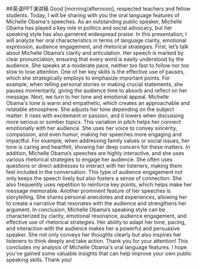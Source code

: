 ##英语PPT演讲稿
Good [morning/afternoon], respected teachers and fellow students.
Today, I will be sharing with you the oral language features of Michelle Obama's speeches. As an outstanding public speaker, Michelle Obama has played a key role in politics and social advocacy, but her speaking style has also garnered widespread praise. In this presentation, I will analyze her oral characteristics in terms of language clarity, emotional expression, audience engagement, and rhetorical strategies.
First, let’s talk about Michelle Obama’s clarity and articulation.
Her speech is marked by clear pronunciation, ensuring that every word is easily understood by the audience. She speaks at a moderate pace, neither too fast to follow nor too slow to lose attention. One of her key skills is the effective use of pauses, which she strategically employs to emphasize important points. For example, when telling personal stories or making crucial statements, she pauses momentarily, giving the audience time to absorb and reflect on her message.
Next, we turn to her tone and emotional appeal.
Michelle Obama's tone is warm and empathetic, which creates an approachable and relatable atmosphere. She adjusts her tone depending on the subject matter: it rises with excitement or passion, and it lowers when discussing more serious or somber topics. This variation in pitch helps her connect emotionally with her audience. She uses her voice to convey sincerity, compassion, and even humor, making her speeches more engaging and impactful. For example, when addressing family values or social issues, her tone is caring and heartfelt, showing her deep concern for these matters.
In addition, Michelle Obama’s speeches are highly interactive, and she uses various rhetorical strategies to engage her audience.
She often uses questions or direct addresses to interact with her listeners, making them feel included in the conversation. This type of audience engagement not only keeps the speech lively but also fosters a sense of connection. She also frequently uses repetition to reinforce key points, which helps make her message memorable. Another prominent feature of her speeches is storytelling. She shares personal anecdotes and experiences, allowing her to create a narrative that resonates with the audience and strengthens her argument.
In conclusion, Michelle Obama’s speaking style can be characterized by clarity, emotional resonance, audience engagement, and effective use of rhetorical strategies.
Her ability to adapt her tone, pacing, and interaction with the audience makes her a powerful and persuasive speaker. She not only conveys her thoughts clearly but also inspires her listeners to think deeply and take action.
Thank you for your attention!
This concludes my analysis of Michelle Obama's oral language features. I hope you’ve gained some valuable insights that can help improve your own public speaking skills. Thank you!
